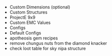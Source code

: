 * Custom Dimensions (optional)
* Custom Structures
* ProjectE 9x9
* Custom EMC Values
* Configs
* Default Configs
* apotheosis gem recipes
* remove chungus nuts from the diamond knacker
* check loot table for sky nipa structure